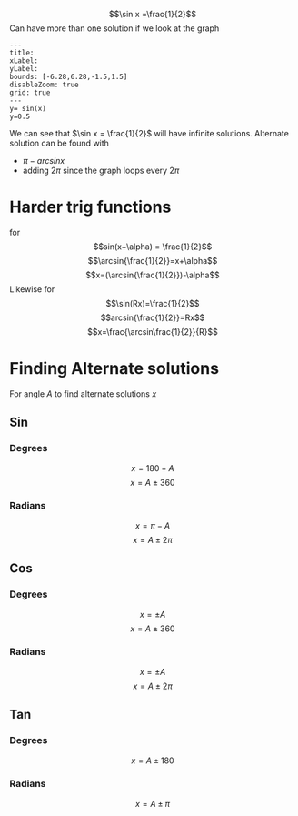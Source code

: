 $$\sin x =\frac{1}{2}$$
Can have more than one solution if we look at the graph 
```functionplot
---
title: 
xLabel: 
yLabel: 
bounds: [-6.28,6.28,-1.5,1.5]
disableZoom: true
grid: true
---
y= sin(x)
y=0.5
```

We can see that $\sin x = \frac{1}{2}$ will have infinite solutions.
Alternate solution can be found with 
- $\pi-arcsin{x}$
- adding $2\pi$ since the graph loops every $2\pi$


# Harder trig functions
for
$$sin(x+\alpha) = \frac{1}{2}$$
$$\arcsin{\frac{1}{2}}=x+\alpha$$
$$x=(\arcsin{\frac{1}{2}})-\alpha$$
Likewise for 
$$\sin(Rx)=\frac{1}{2}$$
$$arcsin{\frac{1}{2}}=Rx$$
$$x=\frac{\arcsin\frac{1}{2}}{R}$$

# Finding Alternate solutions
For angle $A$ to find alternate solutions $x$
## Sin
### Degrees
$$x=180-A$$
$$x=A \pm360$$
### Radians
$$x=\pi-A$$
$$x=A \pm 2\pi$$
## Cos
### Degrees
$$x=\pm A$$
$$x=A \pm360$$
### Radians
$$x=\pm A$$
$$x=A \pm 2 \pi$$
## Tan
### Degrees
$$x=A \pm180$$
### Radians
$$x=A \pm \pi$$